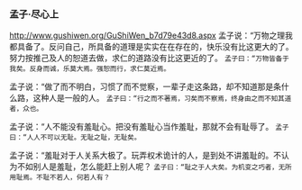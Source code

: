 ### 孟子·尽心上
http://www.gushiwen.org/GuShiWen_b7d79e43d8.aspx
孟子说：“万物之理我都具备了。反问自己，所具备的道理是实实在在存在的，快乐没有比这更大的了。努力按推己及人的恕道去做，求仁的道路没有比这更近的了。
`孟子曰：“万物皆备于我矣。反身而诚，乐莫大焉。强恕而行，求仁莫近焉。`

孟子说：“做了而不明白，习惯了而不觉察，一辈子走这条路，却不知道那是条什么路，这种人是一般的人。
`孟子曰：“行之而不著焉，习矣而不察焉，终身由之而不知其道者，众也。` 

孟子说：“人不能没有羞耻心。把没有羞耻心当作羞耻，那就不会有耻辱了。
`孟子曰：“人人不可以无耻。无耻之耻，无耻矣。` 

孟子说：“羞耻对于人关系大极了。玩弄权术诡计的人，是到处不讲羞耻的。不认为不如别人是羞耻，怎么能赶上别人呢？ 
`孟子曰：“耻之于人大矣。为机变之巧者，无所用耻焉。不耻不若人，何若人有？`
